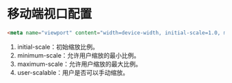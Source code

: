 # 移动端视口配置

```html
<meta name="viewport" content="width=device-width, initial-scale=1.0, minimum-scale=1.0, maximum-scale=1.0, user-scalable=no">
```

1. initial-scale：初始缩放比例。
2. minimum-scale：允许用户缩放的最小比例。
3. maximum-scale：允许用户缩放的最大比例。
4. user-scalable：用户是否可以手动缩放。

